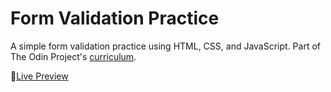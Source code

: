 # Form Validation Practice

A simple form validation practice using HTML, CSS, and JavaScript.
Part of The Odin Project's [curriculum](https://www.theodinproject.com/lessons/node-path-javascript-form-validation-with-javascript).

🔴[Live Preview](https://clowjs.github.io/odin-form-validation-practice/)

